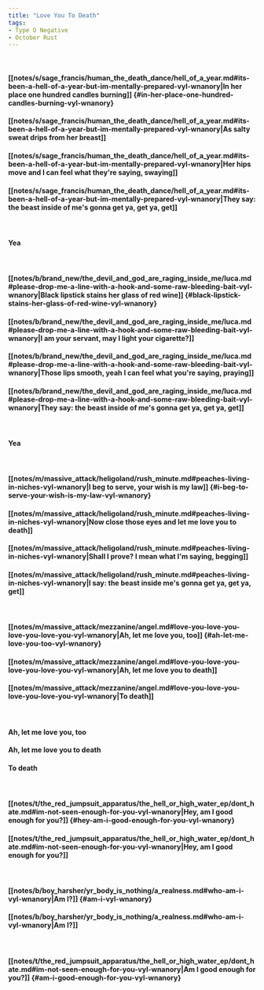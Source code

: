 ```yaml
---
title: "Love You To Death"
tags:
- Type O Negative
- October Rust
---
```

&nbsp;
#### [[notes/s/sage_francis/human_the_death_dance/hell_of_a_year.md#its-been-a-hell-of-a-year-but-im-mentally-prepared-vyl-wnanory|In her place one hundred candles burning]] {#in-her-place-one-hundred-candles-burning-vyl-wnanory}
#### [[notes/s/sage_francis/human_the_death_dance/hell_of_a_year.md#its-been-a-hell-of-a-year-but-im-mentally-prepared-vyl-wnanory|As salty sweat drips from her breast]]
#### [[notes/s/sage_francis/human_the_death_dance/hell_of_a_year.md#its-been-a-hell-of-a-year-but-im-mentally-prepared-vyl-wnanory|Her hips move and I can feel what they're saying, swaying]]
#### [[notes/s/sage_francis/human_the_death_dance/hell_of_a_year.md#its-been-a-hell-of-a-year-but-im-mentally-prepared-vyl-wnanory|They say:  the beast inside of me's gonna get ya, get ya, get]]
&nbsp;
#### Yea
&nbsp;
#### [[notes/b/brand_new/the_devil_and_god_are_raging_inside_me/luca.md#please-drop-me-a-line-with-a-hook-and-some-raw-bleeding-bait-vyl-wnanory|Black lipstick stains her glass of red wine]] {#black-lipstick-stains-her-glass-of-red-wine-vyl-wnanory}
#### [[notes/b/brand_new/the_devil_and_god_are_raging_inside_me/luca.md#please-drop-me-a-line-with-a-hook-and-some-raw-bleeding-bait-vyl-wnanory|I am your servant, may I light your cigarette?]]
#### [[notes/b/brand_new/the_devil_and_god_are_raging_inside_me/luca.md#please-drop-me-a-line-with-a-hook-and-some-raw-bleeding-bait-vyl-wnanory|Those lips smooth, yeah I can feel what you're saying, praying]]
#### [[notes/b/brand_new/the_devil_and_god_are_raging_inside_me/luca.md#please-drop-me-a-line-with-a-hook-and-some-raw-bleeding-bait-vyl-wnanory|They say:  the beast inside of me's gonna get ya, get ya, get]]
&nbsp;
#### Yea
&nbsp;
#### [[notes/m/massive_attack/heligoland/rush_minute.md#peaches-living-in-niches-vyl-wnanory|I beg to serve, your wish is my law]] {#i-beg-to-serve-your-wish-is-my-law-vyl-wnanory}
#### [[notes/m/massive_attack/heligoland/rush_minute.md#peaches-living-in-niches-vyl-wnanory|Now close those eyes and let me love you to death]]
#### [[notes/m/massive_attack/heligoland/rush_minute.md#peaches-living-in-niches-vyl-wnanory|Shall I prove? I mean what I'm saying, begging]]
#### [[notes/m/massive_attack/heligoland/rush_minute.md#peaches-living-in-niches-vyl-wnanory|I say:  the beast inside me's gonna get ya, get ya, get]]
&nbsp;
#### [[notes/m/massive_attack/mezzanine/angel.md#love-you-love-you-love-you-love-you-vyl-wnanory|Ah, let me love you, too]] {#ah-let-me-love-you-too-vyl-wnanory}
#### [[notes/m/massive_attack/mezzanine/angel.md#love-you-love-you-love-you-love-you-vyl-wnanory|Ah, let me love you to death]]
#### [[notes/m/massive_attack/mezzanine/angel.md#love-you-love-you-love-you-love-you-vyl-wnanory|To death]]
&nbsp;
#### Ah, let me love you, too
#### Ah, let me love you to death
#### To death
&nbsp;
#### [[notes/t/the_red_jumpsuit_apparatus/the_hell_or_high_water_ep/dont_hate.md#im-not-seen-enough-for-you-vyl-wnanory|Hey, am I good enough for you?]] {#hey-am-i-good-enough-for-you-vyl-wnanory}
#### [[notes/t/the_red_jumpsuit_apparatus/the_hell_or_high_water_ep/dont_hate.md#im-not-seen-enough-for-you-vyl-wnanory|Hey, am I good enough for you?]]
&nbsp;
#### [[notes/b/boy_harsher/yr_body_is_nothing/a_realness.md#who-am-i-vyl-wnanory|Am I?]] {#am-i-vyl-wnanory}
#### [[notes/b/boy_harsher/yr_body_is_nothing/a_realness.md#who-am-i-vyl-wnanory|Am I?]]
&nbsp;
#### [[notes/t/the_red_jumpsuit_apparatus/the_hell_or_high_water_ep/dont_hate.md#im-not-seen-enough-for-you-vyl-wnanory|Am I good enough for you?]] {#am-i-good-enough-for-you-vyl-wnanory}
